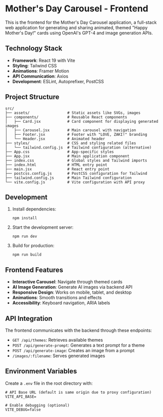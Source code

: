 # Mother's Day Carousel - Frontend

This is the frontend for the Mother's Day Carousel application, a full-stack web application for generating and sharing animated, themed "Happy Mother's Day!" cards using OpenAI's GPT-4 and image generation APIs.

## Technology Stack

- **Framework**: React 19 with Vite
- **Styling**: Tailwind CSS
- **Animations**: Framer Motion
- **API Communication**: Axios
- **Development**: ESLint, Autoprefixer, PostCSS

## Project Structure

```
src/
├── assets/                 # Static assets like SVGs, images
├── components/             # Reusable React components
│   ├── Card.jsx            # Card component for displaying generated images
│   ├── Carousel.jsx        # Main carousel with navigation
│   ├── Footer.jsx          # Footer with "LOVE, ZAKI!" branding
│   └── Header.jsx          # Animated header
├── styles/                 # CSS and styling related files
│   └── tailwind.config.js  # Tailwind configuration (alternative)
├── App.css                 # App-specific styles
├── App.jsx                 # Main application component
├── index.css               # Global styles and Tailwind imports
├── index.html              # HTML entry point
├── main.jsx                # React entry point
├── postcss.config.js       # PostCSS configuration for Tailwind
├── tailwind.config.js      # Main Tailwind configuration
└── vite.config.js          # Vite configuration with API proxy
```

## Development

1. Install dependencies:
   ```
   npm install
   ```

2. Start the development server:
   ```
   npm run dev
   ```

3. Build for production:
   ```
   npm run build
   ```

## Frontend Features

- **Interactive Carousel**: Navigate through themed cards
- **AI Image Generation**: Generate AI images via backend API
- **Responsive Design**: Works on mobile, tablet, and desktop
- **Animations**: Smooth transitions and effects
- **Accessibility**: Keyboard navigation, ARIA labels

## API Integration

The frontend communicates with the backend through these endpoints:

- `GET /api/themes`: Retrieves available themes
- `POST /api/generate-prompt`: Generates a text prompt for a theme
- `POST /api/generate-image`: Creates an image from a prompt
- `/images/:filename`: Serves generated images

## Environment Variables

Create a `.env` file in the root directory with:

```
# API Base URL (default is same origin due to proxy configuration)
VITE_API_BASE=

# Enable debugging (optional)
VITE_DEBUG=false
```